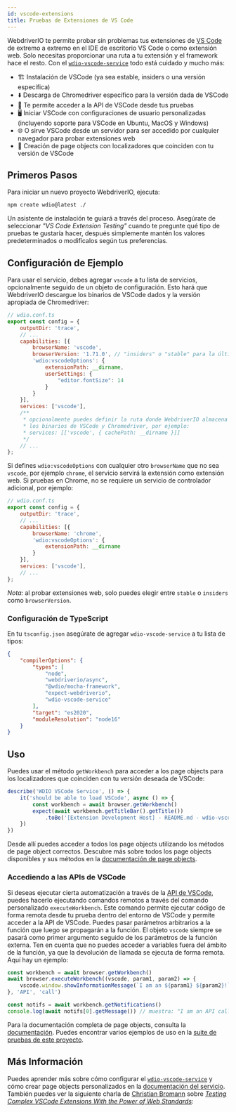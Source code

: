 ```yaml
---
id: vscode-extensions
title: Pruebas de Extensiones de VS Code
---
```


WebdriverIO te permite probar sin problemas tus extensiones de [VS Code](https://code.visualstudio.com/) de extremo a extremo en el IDE de escritorio VS Code o como extensión web. Solo necesitas proporcionar una ruta a tu extensión y el framework hace el resto. Con el [`wdio-vscode-service`](https://www.npmjs.com/package/wdio-vscode-service) todo está cuidado y mucho más:

- 🏗️ Instalación de VSCode (ya sea estable, insiders o una versión específica)
- ⬇️ Descarga de Chromedriver específico para la versión dada de VSCode
- 🚀 Te permite acceder a la API de VSCode desde tus pruebas
- 🖥️ Iniciar VSCode con configuraciones de usuario personalizadas (incluyendo soporte para VSCode en Ubuntu, MacOS y Windows)
- 🌐 O sirve VSCode desde un servidor para ser accedido por cualquier navegador para probar extensiones web
- 📔 Creación de page objects con localizadores que coinciden con tu versión de VSCode

## Primeros Pasos

Para iniciar un nuevo proyecto WebdriverIO, ejecuta:

```sh
npm create wdio@latest ./
```

Un asistente de instalación te guiará a través del proceso. Asegúrate de seleccionar _"VS Code Extension Testing"_ cuando te pregunte qué tipo de pruebas te gustaría hacer, después simplemente mantén los valores predeterminados o modifícalos según tus preferencias.

## Configuración de Ejemplo

Para usar el servicio, debes agregar `vscode` a tu lista de servicios, opcionalmente seguido de un objeto de configuración. Esto hará que WebdriverIO descargue los binarios de VSCode dados y la versión apropiada de Chromedriver:

```js
// wdio.conf.ts
export const config = {
    outputDir: 'trace',
    // ...
    capabilities: [{
        browserName: 'vscode',
        browserVersion: '1.71.0', // "insiders" o "stable" para la última versión de VSCode
        'wdio:vscodeOptions': {
            extensionPath: __dirname,
            userSettings: {
                "editor.fontSize": 14
            }
        }
    }],
    services: ['vscode'],
    /**
     * opcionalmente puedes definir la ruta donde WebdriverIO almacena todos
     * los binarios de VSCode y Chromedriver, por ejemplo:
     * services: [['vscode', { cachePath: __dirname }]]
     */
    // ...
};
```

Si defines `wdio:vscodeOptions` con cualquier otro `browserName` que no sea `vscode`, por ejemplo `chrome`, el servicio servirá la extensión como extensión web. Si pruebas en Chrome, no se requiere un servicio de controlador adicional, por ejemplo:

```js
// wdio.conf.ts
export const config = {
    outputDir: 'trace',
    // ...
    capabilities: [{
        browserName: 'chrome',
        'wdio:vscodeOptions': {
            extensionPath: __dirname
        }
    }],
    services: ['vscode'],
    // ...
};
```

_Nota:_ al probar extensiones web, solo puedes elegir entre `stable` o `insiders` como `browserVersion`.

### Configuración de TypeScript

En tu `tsconfig.json` asegúrate de agregar `wdio-vscode-service` a tu lista de tipos:

```json
{
    "compilerOptions": {
        "types": [
            "node",
            "webdriverio/async",
            "@wdio/mocha-framework",
            "expect-webdriverio",
            "wdio-vscode-service"
        ],
        "target": "es2020",
        "moduleResolution": "node16"
    }
}
```

## Uso

Puedes usar el método `getWorkbench` para acceder a los page objects para los localizadores que coinciden con tu versión deseada de VSCode:

```ts
describe('WDIO VSCode Service', () => {
    it('should be able to load VSCode', async () => {
        const workbench = await browser.getWorkbench()
        expect(await workbench.getTitleBar().getTitle())
            .toBe('[Extension Development Host] - README.md - wdio-vscode-service - Visual Studio Code')
    })
})
```

Desde allí puedes acceder a todos los page objects utilizando los métodos de page object correctos. Descubre más sobre todos los page objects disponibles y sus métodos en la [documentación de page objects](https://webdriverio-community.github.io/wdio-vscode-service/).

### Accediendo a las APIs de VSCode

Si deseas ejecutar cierta automatización a través de la [API de VSCode](https://code.visualstudio.com/api/references/vscode-api), puedes hacerlo ejecutando comandos remotos a través del comando personalizado `executeWorkbench`. Este comando permite ejecutar código de forma remota desde tu prueba dentro del entorno de VSCode y permite acceder a la API de VSCode. Puedes pasar parámetros arbitrarios a la función que luego se propagarán a la función. El objeto `vscode` siempre se pasará como primer argumento seguido de los parámetros de la función externa. Ten en cuenta que no puedes acceder a variables fuera del ámbito de la función, ya que la devolución de llamada se ejecuta de forma remota. Aquí hay un ejemplo:

```ts
const workbench = await browser.getWorkbench()
await browser.executeWorkbench((vscode, param1, param2) => {
    vscode.window.showInformationMessage(`I am an ${param1} ${param2}!`)
}, 'API', 'call')

const notifs = await workbench.getNotifications()
console.log(await notifs[0].getMessage()) // muestra: "I am an API call!"
```

Para la documentación completa de page objects, consulta la [documentación](https://webdriverio-community.github.io/wdio-vscode-service/modules.html). Puedes encontrar varios ejemplos de uso en la [suite de pruebas de este proyecto](https://github.com/webdriverio-community/wdio-vscode-service/blob/main/test/specs).

## Más Información

Puedes aprender más sobre cómo configurar el [`wdio-vscode-service`](https://www.npmjs.com/package/wdio-vscode-service) y cómo crear page objects personalizados en la [documentación del servicio](/docs/wdio-vscode-service). También puedes ver la siguiente charla de [Christian Bromann](https://twitter.com/bromann) sobre [_Testing Complex VSCode Extensions With the Power of Web Standards_](https://www.youtube.com/watch?v=PhGNTioBUiU):

<LiteYouTubeEmbed
    id="PhGNTioBUiU"
    title="Testing Complex VSCode Extensions With the Power of Web Standards"
/>